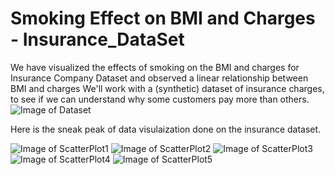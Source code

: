 # Smoking Effect on BMI and Charges - Insurance_DataSet
We have visualized the effects of smoking on the BMI and charges for Insurance Company Dataset and observed a linear relationship between BMI and charges
We'll work with a (synthetic) dataset of insurance charges, to see if we can understand why some customers pay more than others.
![Image of Dataset](https://i.imgur.com/1nmy2YO.png)

Here is the sneak peak of data visulaization done on the insurance dataset.

![Image of ScatterPlot1](https://ibb.co/G3tvCXm)
![Image of ScatterPlot2](https://camo.githubusercontent.com/229f0c70a4ff5ab16f672f91b28b6f01f58eee2e/68747470733a2f2f686d702e6d652f64627569)
![Image of ScatterPlot3](https://ibb.co/7VKj09g)
![Image of ScatterPlot4](https://hmp.me/dbuj)
![Image of ScatterPlot5](https://ibb.co/Gcxsq5c)
